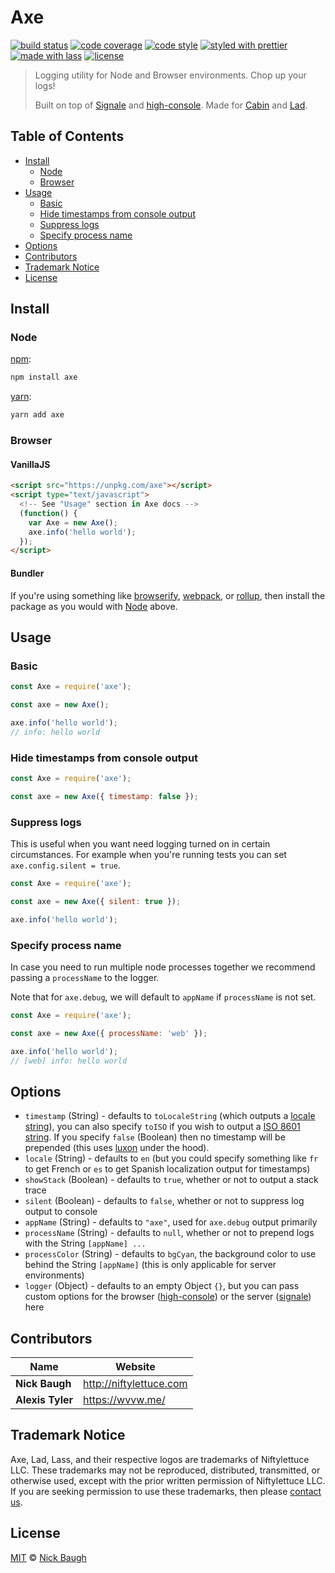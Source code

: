 # Axe

[![build status](https://img.shields.io/travis/cabinjs/axe.svg)](https://travis-ci.org/cabinjs/axe)
[![code coverage](https://img.shields.io/codecov/c/github/cabinjs/axe.svg)](https://codecov.io/gh/cabinjs/axe)
[![code style](https://img.shields.io/badge/code_style-XO-5ed9c7.svg)](https://github.com/sindresorhus/xo)
[![styled with prettier](https://img.shields.io/badge/styled_with-prettier-ff69b4.svg)](https://github.com/prettier/prettier)
[![made with lass](https://img.shields.io/badge/made_with-lass-95CC28.svg)](https://github.com/lassjs/lass)
[![license](https://img.shields.io/github/license/cabinjs/axe.svg)](<>)

> Logging utility for Node and Browser environments. Chop up your logs!
>
> Built on top of [Signale][] and [high-console][]. Made for [Cabin][] and [Lad][].


## Table of Contents

* [Install](#install)
  * [Node](#node)
  * [Browser](#browser)
* [Usage](#usage)
  * [Basic](#basic)
  * [Hide timestamps from console output](#hide-timestamps-from-console-output)
  * [Suppress logs](#suppress-logs)
  * [Specify process name](#specify-process-name)
* [Options](#options)
* [Contributors](#contributors)
* [Trademark Notice](#trademark-notice)
* [License](#license)


## Install

### Node

[npm][]:

```sh
npm install axe
```

[yarn][]:

```sh
yarn add axe
```

### Browser

#### VanillaJS

```html
<script src="https://unpkg.com/axe"></script>
<script type="text/javascript">
  <!-- See "Usage" section in Axe docs -->
  (function() {
    var Axe = new Axe();
    axe.info('hello world');
  });
</script>
```

#### Bundler

If you're using something like [browserify][], [webpack][], or [rollup][], then install the package as you would with [Node](#node) above.


## Usage

### Basic

```js
const Axe = require('axe');

const axe = new Axe();

axe.info('hello world');
// info: hello world
```

### Hide timestamps from console output

```js
const Axe = require('axe');

const axe = new Axe({ timestamp: false });
```

### Suppress logs

This is useful when you want need logging turned on in certain circumstances.
For example when you're running tests you can set `axe.config.silent = true`.

```js
const Axe = require('axe');

const axe = new Axe({ silent: true });

axe.info('hello world');
```

### Specify process name

In case you need to run multiple node processes together we recommend passing a `processName` to the logger.

Note that for `axe.debug`, we will default to `appName` if `processName` is not set.

```js
const Axe = require('axe');

const axe = new Axe({ processName: 'web' });

axe.info('hello world');
// [web] info: hello world
```


## Options

* `timestamp` (String) - defaults to `toLocaleString` (which outputs a [locale string][locale]), you can also specify `toISO` if you wish to output a [ISO 8601 string][iso-8601].  If you specify `false` (Boolean) then no timestamp will be prepended (this uses [luxon][] under the hood).
* `locale` (String) - defaults to `en` (but you could specify something like `fr` to get French or `es` to get Spanish localization output for timestamps)
* `showStack` (Boolean) - defaults to `true`, whether or not to output a stack trace
* `silent` (Boolean) - defaults to `false`, whether or not to suppress log output to console
* `appName` (String) - defaults to `"axe"`, used for `axe.debug` output primarily
* `processName` (String) - defaults to `null`, whether or not to prepend logs with the String `[appName] ...`
* `processColor` (String) - defaults to `bgCyan`, the background color to use behind the String `[appName]` (this is only applicable for server environments)
* `logger` (Object) - defaults to an empty Object `{}`, but you can pass custom options for the browser ([high-console][]) or the server ([signale][]) here


## Contributors

| Name             | Website                   |
| ---------------- | ------------------------- |
| **Nick Baugh**   | <http://niftylettuce.com> |
| **Alexis Tyler** | <https://wvvw.me/>        |


## Trademark Notice

Axe, Lad, Lass, and their respective logos are trademarks of Niftylettuce LLC.
These trademarks may not be reproduced, distributed, transmitted, or otherwise used, except with the prior written permission of Niftylettuce LLC.
If you are seeking permission to use these trademarks, then please [contact us](mailto:niftylettuce@gmail.com).


## License

[MIT](LICENSE) © [Nick Baugh](http://niftylettuce.com)


## 

[npm]: https://www.npmjs.com/

[yarn]: https://yarnpkg.com/

[lad]: https://lad.js.org/

[cabin]: https://cabinjs.com/

[browserify]: https://github.com/browserify/browserify

[webpack]: https://github.com/webpack/webpack

[rollup]: https://github.com/rollup/rollup

[signale]: https://github.com/klauscfhq/signale

[high-console]: https://github.com/tusharf5/high-console

[iso-8601]: https://moment.github.io/luxon/docs/manual/formatting.html#iso-8601

[locale]: https://moment.github.io/luxon/docs/manual/formatting.html#tolocalestring--strings-for-humans-

[luxon]: https://github.com/moment/luxon
